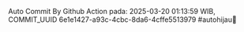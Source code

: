 Auto Commit By Github Action pada: 2025-03-20 01:13:59 WIB, COMMIT_UUID 6e1e1427-a93c-4cbc-8da6-4cffe5513979 #autohijau🗿
